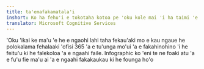 ```yaml
---
title: ta'emafakamatala'i
inshort: Ko ha fehu'i e tokotaha kotoa pe 'oku kole mai 'i ha taimi 'e ni'ihi. 'Oku totonu ke u faka'aonga'i 'a e SharePoint pe OneDrive ma'a e pisinisi?
translator: Microsoft Cognitive Services
---
```



'Oku 'ikai ke ma'u 'e he e ngaohi lahi taha fekau'aki mo e kau ngaue he polokalama fehalaaki 'ofisi 365 'a e tu'unga mo'ui 'a e fakahinohino 'i he feitu'u ki he falekoloa 'a e ngaahi faile. Infographic ko 'eni te ne foaki atu 'a e fu'u fie ma'u ai 'a e ngaahi fakakaukau ki he founga ho'o 


